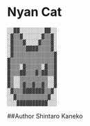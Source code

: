 Nyan Cat
========


    ░░▓▓░░░░░░░░▓▓░░
    ░▓▒▒▓░░░░░░▓▒▒▓░
    ░▓▒▒▒▓░░░░▓▒▒▒▓░
    ░▓▒▒▒▒▓▓▓▓▒▒▒▒▓░
    ░▓▒▒▒▒▒▒▒▒▒▒▒▒▒▓
    ▓▒▒▒▒▒▒▒▒▒▒▒▒▒▒▓
    ▓▒▒▒░▓▒▒▒▒▒░▓▒▒▓
    ▓▒▒▒▓▓▒▒▒▓▒▓▓▒▒▓
    ▓▒░░▒▒▒▒▒▒▒▒▒░░▓
    ▓▒░░▒▓▒▒▓▒▒▓▒░░▓
    ░▓▒▒▒▓▓▓▓▓▓▓▒▒▓░
    ░░▓▒▒▒▒▒▒▒▒▒▒▓░░
    ░░░▓▓▓▓▓▓▓▓▓▓░░░


##Author
Shintaro Kaneko

